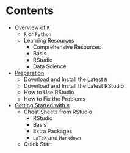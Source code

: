 # Contents

- [Overview of `R`](markdown/overview.md#contents)
	- `R` or `Python`
	- Learning Resources
		- Comprehensive Resources
		- Basis
		- RStudio
		- Data Science
- [Preparation](markdown/preparation.md#contents)
	- Download and Install the Latest `R`
	- Download and Install the Latest RStudio
	- How to Use RStudio
	- How to Fix the Problems
- [Getting Started with `R`](markdown/getting-started.md#contents)
	- Cheat Sheets from RStudio
		- RStudio
		- Basis
		- Extra Packages
		- `LaTeX` and `Markdown`
	- Quick Start
